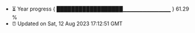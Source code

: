 - ⏳ Year progress { ██████████████████▁▁▁▁▁▁▁▁▁▁▁▁ } 61.29 %
- ⏰ Updated on Sat, 12 Aug 2023 17:12:51 GMT

